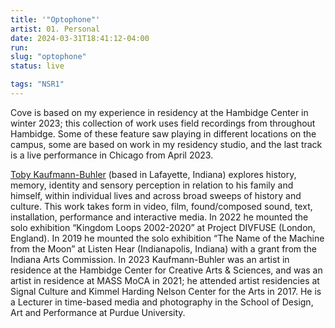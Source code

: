```yaml
---
title: '"Optophone"'
artist: 01. Personal
date: 2024-03-31T18:41:12-04:00
run: 
slug: "optophone"
status: live

tags: "NSR1"
---
```


Cove is based on my experience in residency at the Hambidge Center in winter 2023; this collection of work uses field recordings from throughout Hambidge. Some of these feature saw playing in different locations on the campus, some are based on work in my residency studio, and the last track is a live performance in Chicago from April 2023.

[Toby Kaufmann-Buhler](https://oscillation.org/) (based in Lafayette, Indiana) explores history, memory, identity and sensory perception in relation to his family and himself, within individual lives and across broad sweeps of history and culture. This work takes form in video, film, found/composed sound, text, installation, performance and interactive media. In 2022 he mounted the solo exhibition “Kingdom Loops 2002-2020” at Project DIVFUSE (London, England). In 2019 he mounted the solo exhibition “The Name of the Machine from the Moon” at Listen Hear (Indianapolis, Indiana) with a grant from the Indiana Arts Commission. In 2023 Kaufmann-Buhler was an artist in residence at the Hambidge Center for Creative Arts & Sciences, and was an artist in residence at MASS MoCA in 2021; he attended artist residencies at Signal Culture and Kimmel Harding Nelson Center for the Arts in 2017. He is a Lecturer in time-based media and photography in the School of Design, Art and Performance at Purdue University.